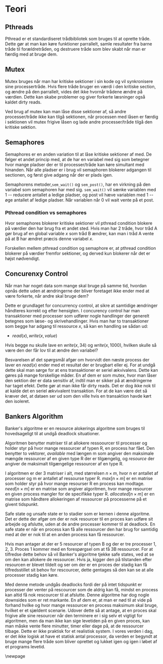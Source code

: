 # Teori
## Pthreads
Pthread er et standardiseret trådbibliotek som bruges til at oprette tråde. Dette gør at man kan køre funktioner parrallelt, samle resultater fra barne tråde til forældretråden, og destruere tråde som blev skabt når man er færdig med at bruge dem.
 
## Mutex
Mutex bruges når man har kritiske sektioner i sin kode og vil synkronisere sine processertråde. Hvis flere tråde bruger en værdi i den kritiske section, og ændre på den parrallelt, vides det ikke hvornår trådene ændre på værdien. Dette kan skabe problemer og giver forkerte læsninger også kaldet dirty reads. 

Ved brug af mutex kan man låse disse sektioner af, så andre processer/tråde ikke kan tilgå sektionen, når processen med låsen er færdig i sektionen vil mutex frigive låsen og lade andre processer/tråde tilgå den kritiske sektion. 

## Semaphores
Semaphores er en anden variation til at låse kritiske sektioner af med. De følger et andet princip med, at de har en variabel med sig som betegner hvor mange pladser der er til processer/tråde kan køre simultant med hinanden. Når alle pladser er i brug vil semaphoren blokerer adgangen til sectionen, og først give adgang når der er plads igen. 


Semaphorens metoder,`sem_wait()` og `sem_post()`, har en virkning på den variabel som semaphoren har med sig. `sem_wait()` vil sænke variablen med 1 -- reducere antallet a ledige pladser, og post vil hæve variablen med 1 -- øge antallet af ledige pladser. Når variablen når 0 vil wait vente på et post.

### Pthread condition vs semaphores
Hvor semaphores blokerer kritiske sektioner vil pthread condition blokere på værdier den har brug fra et andet sted. Hvis man har 2 tråde, hvor tråd A gør brug af en global variable ${x}$ som tråd B ændrer, kan man i tråd A vente på at B har ændret præcis denne variabel ${x}$. 

Forskellen mellem pthread condition og semaphore er, at pthread condition blokerer på værdier fremfor sektioner, og derved kun blokerer når det er højst nødvendigt.

## Concurenxy Control
Når man har noget data som mange skal bruge på samme tid, hvordan opnås dette uden at ændringerne der bliver foretaget ikke ender med at være forkerte, når andre skal bruge dem? 

Dette er grundlaget for concurrency control, at sikre at samtidige ændringer håndteres korrekt og efter hensigten. I concurency control har man transaktioner med processer som udfører nogle handlinger der generelt betegnes som læse- og skrivehandlinger. Hvis man har to transaktioner som begge har adgang til ressource ${x}$, så kan en handling se sådan ud:

* ${read(x), write(x,value)}$

Hvis begge nu skulle lave en ${write(x, 34)}$ og ${write(x,1000)}$, hvilken skulle så være den der får lov til at ændre den variabel?

Besvarelsen af det spørgsmål afgør om hvorvidt den næste process der laver en ${read(x)}$ ender med et resultat der er brugbart eller ej. For at undgå dette skal man sørge for at ens transaktioner er seriel ækvivalens. Dette kan gøres på mange forskellige måder. En af dem er som mutex, hvor man låser den sektion der er data sensitiv af, indtil man er sikker på at ændringerne har taget efekt. Dette gør at man ikke får dirty reads. Det er dog ikke nok til at kalde det en seriel ækvivalent transaktion. For at de kan være det så kræver det, at dataen ser ud som den ville hvis en transaktion havde kørt den isoleret.

## Bankers Algorithm
Banker's algoritme er en resource alokerings algoritme som bruges til hovedsageligt til at undgå deadlock situationer. 

Algoritmen benytter matriser til at allokere ressoourcer til processer og holder styr på hvor mange ressourcer af typen R, en process har fået. Den benytter to vektorer, ${available}$ med længen m som angiver den maksimale mængde ressourcer af en given type R der er tilgængelig, og ${resource}$ der angiver de maksimalt tilgængelige ressourcer af en type R.

I algoritmen er der 3 matriser i alt, med størrelsen ${n \times m}$, hvor n er antallet af processer og m er antallet af ressourse typer R. ${max[n \times m]}$ er en matrise som holder styr på hvor mange resourser R en process kan modtage. ${need[n \times m]}$ er en matrise som angiver algoritmen, hvor mange resourcer en given process mangler for de specifikke typer R. ${allocated[n \times m]}$ er en matrise som håndtere allokeringen af ressourcer på processerne på et givent tidspunkt. 

Safe state og unsafe state er to stadier som er kernen i denne algoritme. Det er dette der afgør om der er nok resourcer til en proces kan udføre sit arbejde og afslutte, uden at de andre processer kommer til at deadlock. En safe state er når en process kan få alle ressourcer den har brug for samtidig med at der er nok til at en anden process kan få ressourcer. 

Hvis man antager at der er 5 resourcer af typen B og der er tre processer 1, 2, 3. Proces 1 kommer med en forespørgsel om at få 3B ressourcer. For at tilfredse dette behov så vil Banker's algoritme tjekke safe states, ved at se om den kan allokere de ressourcer. Hvis ja, kigger den på tilstanden efter resourcen er blevet tildelt og ser om der er en proces der stadig kan få tilfredsstillet sit behov for rescourcer, dette gentages så den kan se at alle processer stadig kan køre. 

Med denne metode undgås deadlocks fordi der på intet tidspunkt er processer der venter på rescourcer som de aldrig kan få, mindst en process kan altid få nok rescourcer til at afslutte. Denne algoritme har dog nogle downsides som er ret markante. En af dem er, at man er nød til at vide på forhand hvilke og hvor mange ressourcer en process maksimum skal bruge, hvilket er et sjældent scenarie. Udover dette så at antage, at en proces skal frigive alle sine resourcer når den terminere er i sig selv et vigtigt for algoritmen, men da man ikke kan sige levetiden på en given proces, kan man måske vente flere minutter, timer eller dage på, at de ressourcer tilbage. Dette er ikke praktisk for et realistisk system. I vores verden i dag, er det ikke logisk at have et statisk antal processor, da verden er begyndt at bruge mange flere tråde som bliver oprettet og lukket igen og igen i løbet af et programs levetid.
 
\newpage
